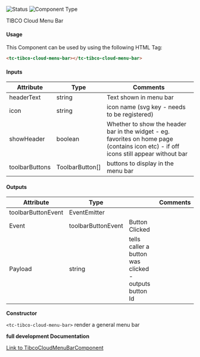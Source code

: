 
![Status][auto] ![Component Type][minor] <!--Component Meta {"created_by":"Auto", "reviewed_by":"Auto", "last_modified_by":"Auto", "comment":"none"} Component Meta -->


<p>TIBCO Cloud Menu Bar</p>



#### Usage


This Component can be used by using the following HTML Tag:

```html
<tc-tibco-cloud-menu-bar></tc-tibco-cloud-menu-bar>
```

#### Inputs

Attribute | Type | Comments
--- | --- | ---
headerText | string | Text shown in menu bar
icon | string | icon name (svg key - needs to be registered)
showHeader | boolean | Whether to show the header bar in the widget - eg. favorites on home page (contains icon etc) - if off icons still appear without bar
toolbarButtons | ToolbarButton[] | buttons to display in the menu bar

#### Outputs

Attribute | Type |   | Comments
--- | --- | --- | ---
toolbarButtonEvent | EventEmitter<string> |   |  
  | Event |  toolbarButtonEvent  |  Button Clicked
  | Payload |  string  |  tells caller a button was clicked - outputs button Id


<b>Constructor</b>


<p><code>&lt;tc-tibco-cloud-menu-bar&gt;</code> render a general menu bar</p>




<b>full development Documentation</b>

[Link to TibcoCloudMenuBarComponent](https://tibcosoftware.github.io/TCSTK-Angular/libdocs/tc-core-lib/components/TibcoCloudMenuBarComponent.html)


[auto]: https://img.shields.io/badge/Status-auto%20generated-lightgrey.svg?style=flat "auto generated"

[manually]: https://img.shields.io/badge/Status-manually%20created-yellow.svg?style=flat "manually created"

[draft]: https://img.shields.io/badge/Status-draft-red.svg?style=flat "draft"

[review]: https://img.shields.io/badge/Status-need%20review-yellowgreen.svg?style=flat "need review"

[review done]: https://img.shields.io/badge/Status-review%20done-green.svg?style=flat "review done"

[finalized]: https://img.shields.io/badge/Status-finalized-brightgreen.svg?style=flat "finalized"

[top]: https://img.shields.io/badge/Component%20Type-Top-blue.svg?style=flat "top Component"

[major]: https://img.shields.io/badge/Component%20Type-major%20Component-blue.svg?style=flat "major Component"

[minor]: https://img.shields.io/badge/Component%20Type-minor%20Component-blue.svg?style=flat "minor Component"



